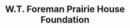 ---
layout: repo
title: "W.T. Foreman Prairie House Foundation"
id: 24779
permalink: repos/24779/
---